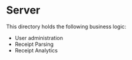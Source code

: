# Server

This directory holds the following business logic:
* User administration
* Receipt Parsing
* Receipt Analytics